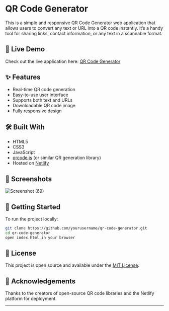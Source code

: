 
# QR Code Generator

This is a simple and responsive QR Code Generator web application that allows users to convert any text or URL into a QR code instantly. It’s a handy tool for sharing links, contact information, or any text in a scannable format.

## 🚀 Live Demo

Check out the live application here: [QR Code Generator](https://monumental-wisp-9ef5ad.netlify.app)

## ✨ Features

- Real-time QR code generation
- Easy-to-use user interface
- Supports both text and URLs
- Downloadable QR code image
- Fully responsive design

## 🛠️ Built With

- HTML5
- CSS3
- JavaScript
- [qrcode.js](https://davidshimjs.github.io/qrcodejs/) (or similar QR generation library)
- Hosted on [Netlify](https://netlify.app)

## 📸 Screenshots

![Screenshot (69)](https://github.com/user-attachments/assets/636f5649-7686-47e4-9566-b445ab558a1c)


## 📂 Getting Started

To run the project locally:

```bash
git clone https://github.com/yourusername/qr-code-generator.git
cd qr-code-generator
open index.html in your browser
```

## 📄 License

This project is open source and available under the [MIT License](LICENSE).

## 🙌 Acknowledgements

Thanks to the creators of open-source QR code libraries and the Netlify platform for deployment.

---
